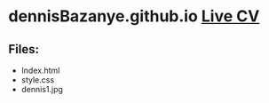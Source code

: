 # dennisBazanye.github.io [Live CV](http://dennisBazanye.github.io)                
## Files:
*   Index.html
*   style.css
*   dennis1.jpg 
